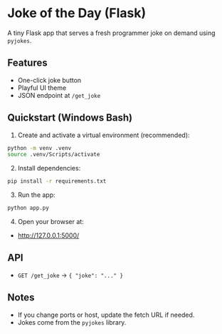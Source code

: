 # Joke of the Day (Flask)

A tiny Flask app that serves a fresh programmer joke on demand using `pyjokes`.

## Features
- One-click joke button
- Playful UI theme
- JSON endpoint at `/get_joke`

## Quickstart (Windows Bash)

1. Create and activate a virtual environment (recommended):

```bash
python -m venv .venv
source .venv/Scripts/activate
```

2. Install dependencies:

```bash
pip install -r requirements.txt
```

3. Run the app:

```bash
python app.py
```

4. Open your browser at:

- http://127.0.0.1:5000/

## API
- `GET /get_joke` → `{ "joke": "..." }`

## Notes
- If you change ports or host, update the fetch URL if needed.
- Jokes come from the `pyjokes` library.
